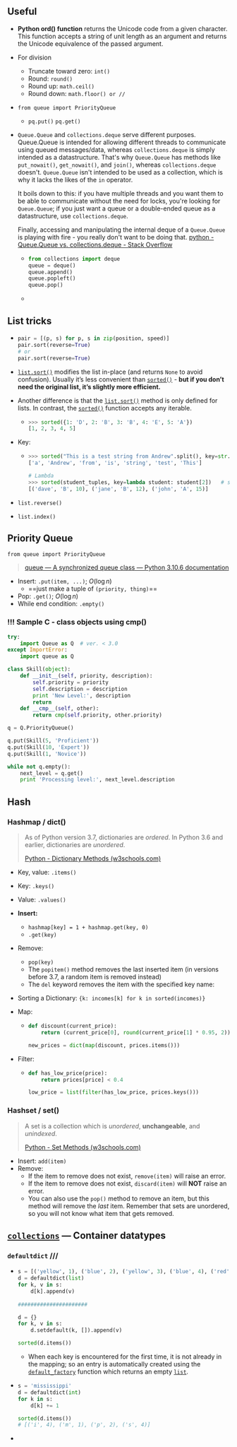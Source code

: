 ## Useful

*   **Python ord() function** returns the Unicode code from a given character. This function accepts a string of unit length as an argument and returns the Unicode equivalence of the passed argument.
*   For division
    *   Truncate toward zero: `int()`
    *   Round: `round()`
    *   Round up: `math.ceil()`
    *   Round down: `math.floor() or //`

*   `from queue import PriorityQueue`

    *   `pq.put()` `pq.get()`

*   `Queue.Queue` and `collections.deque` serve different purposes. Queue.Queue is intended for allowing different threads to communicate using queued messages/data, whereas `collections.deque` is simply intended as a datastructure. That's why `Queue.Queue` has methods like `put_nowait()`, `get_nowait()`, and `join()`, whereas `collections.deque` doesn't. `Queue.Queue` isn't intended to be used as a collection, which is why it lacks the likes of the `in` operator.

    It boils down to this: if you have multiple threads and you want them to be able to communicate without the need for locks, you're looking for `Queue.Queue`; if you just want a queue or a double-ended queue as a datastructure, use `collections.deque`.

    Finally, accessing and manipulating the internal deque of a `Queue.Queue` is playing with fire - you really don't want to be doing that. [python - Queue.Queue vs. collections.deque - Stack Overflow](https://stackoverflow.com/questions/717148/queue-queue-vs-collections-deque)

    *   ```python
        from collections import deque
        queue = deque()
        queue.append()
        queue.popleft()
        queue.pop()
        ```

    *   

## List tricks

*   ```python
    pair = [(p, s) for p, s in zip(position, speed)]
    pair.sort(reverse=True)
    # or 
    pair.sort(reverse=True)
    ```

*    [`list.sort()`](https://docs.python.org/3/library/stdtypes.html#list.sort) modifies the list in-place (and returns `None` to avoid confusion). Usually it’s less convenient than [`sorted()`](https://docs.python.org/3/library/functions.html#sorted) - **but if you don’t need the original list, it’s slightly more efficient.**

*   Another difference is that the [`list.sort()`](https://docs.python.org/3/library/stdtypes.html#list.sort) method is only defined for lists. In contrast, the [`sorted()`](https://docs.python.org/3/library/functions.html#sorted) function accepts any iterable.

    *   ```python
        >>> sorted({1: 'D', 2: 'B', 3: 'B', 4: 'E', 5: 'A'})
        [1, 2, 3, 4, 5]
        ```

*   Key:

    *   ```python
        >>> sorted("This is a test string from Andrew".split(), key=str.lower)
        ['a', 'Andrew', 'from', 'is', 'string', 'test', 'This']
        
        # Lambda
        >>> sorted(student_tuples, key=lambda student: student[2])   # sort by age
        [('dave', 'B', 10), ('jane', 'B', 12), ('john', 'A', 15)]
        ```

*   `list.reverse()`

*   `list.index()`

## Priority Queue

`from queue import PriorityQueue`

>   [queue — A synchronized queue class — Python 3.10.6 documentation](https://docs.python.org/3/library/queue.html#queue.PriorityQueue)

*   Insert: `.put(item, ...)`; $O(\log n)$
    *   ==just make a tuple of `(priority, thing)`==
*   Pop: `.get()`;  $O(\log n)$
*   While end condition: `.empty()`

### !!! Sample C - class objects using __cmp__()

```python
try:
    import Queue as Q  # ver. < 3.0
except ImportError:
    import queue as Q

class Skill(object):
    def __init__(self, priority, description):
        self.priority = priority
        self.description = description
        print 'New Level:', description
        return
    def __cmp__(self, other):
        return cmp(self.priority, other.priority)

q = Q.PriorityQueue()

q.put(Skill(5, 'Proficient'))
q.put(Skill(10, 'Expert'))
q.put(Skill(1, 'Novice'))

while not q.empty():
    next_level = q.get()
    print 'Processing level:', next_level.description
```



## Hash

### Hashmap / dict()

>   As of Python version 3.7, dictionaries are *ordered*. In Python 3.6 and earlier, dictionaries are *unordered*.
>
>   [Python - Dictionary Methods (w3schools.com)](https://www.w3schools.com/python/python_dictionaries_methods.asp)

*   Key, value: `.items()`

*   Key: `.keys()`

*   Value: `.values()`

*   **Insert:**

    *   `hashmap[key] = 1 + hashmap.get(key, 0)`
    *   `.get(key)`

*   Remove:

    *    `pop(key)`
    *   The `popitem()` method removes the last inserted item (in versions before 3.7, a random item is removed instead)
    *   The `del` keyword removes the item with the specified key name:

*   Sorting a Dictionary: `{k: incomes[k] for k in sorted(incomes)}`

*   Map:

    *   ```python
        def discount(current_price):
            return (current_price[0], round(current_price[1] * 0.95, 2))
        
        new_prices = dict(map(discount, prices.items()))
        ```

*   Filter:

    *   ```python
        def has_low_price(price):
            return prices[price] < 0.4
        
        low_price = list(filter(has_low_price, prices.keys()))
        ```

### Hashset / set()

>   A set is a collection which is *unordered*, **unchangeable**, and *unindexed*.
>
>   [Python - Set Methods (w3schools.com)](https://www.w3schools.com/python/python_sets_methods.asp)

*   Insert: `add(item)`
*   Remove:
    *   If the item to remove does not exist, `remove(item)` will raise an error.
    *   If the item to remove does not exist, `discard(item)` will **NOT** raise an error.
    *   You can also use the `pop()` method to remove an item, but this method will remove the *last* item. Remember that sets are unordered, so you will not know what item that gets removed.



## [`collections`](https://docs.python.org/3/library/collections.html#module-collections) — Container datatypes

### `defaultdict` ///

*   ```python
    s = [('yellow', 1), ('blue', 2), ('yellow', 3), ('blue', 4), ('red', 1)]
    d = defaultdict(list)
    for k, v in s:
        d[k].append(v)
        
    ######################
    
    d = {}
    for k, v in s:
        d.setdefault(k, []).append(v)
    
    sorted(d.items())
    
    ```

    *   When each key is encountered for the first time, it is not already in the mapping; so an entry is automatically created using the [`default_factory`](https://docs.python.org/3/library/collections.html#collections.defaultdict.default_factory) function which returns an empty [`list`](https://docs.python.org/3/library/stdtypes.html#list).

*   ```python
    s = 'mississippi'
    d = defaultdict(int)
    for k in s:
        d[k] += 1
    
    sorted(d.items())
    # [('i', 4), ('m', 1), ('p', 2), ('s', 4)]
    ```

*   